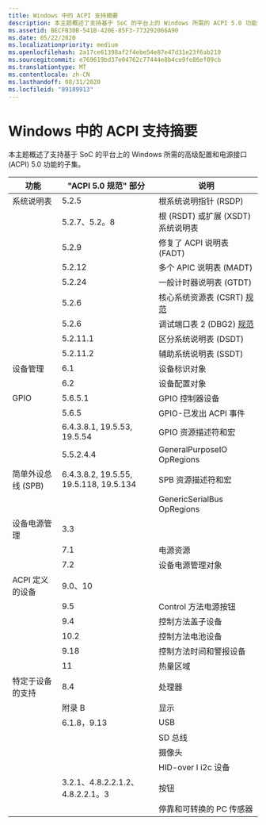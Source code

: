 ```yaml
---
title: Windows 中的 ACPI 支持摘要
description: 本主题概述了支持基于 SoC 的平台上的 Windows 所需的 ACPI 5.0 功能的子集。
ms.assetid: BECFB30B-541B-420E-85F3-773292066A90
ms.date: 05/22/2020
ms.localizationpriority: medium
ms.openlocfilehash: 2a17ce61398af2f4ebe54e87e47d31e23f6ab210
ms.sourcegitcommit: e769619bd37e04762c77444e8b4ce9fe86ef09cb
ms.translationtype: MT
ms.contentlocale: zh-CN
ms.lasthandoff: 08/31/2020
ms.locfileid: "89189913"
---
```

# <a name="summary-of-acpi-support-in-windows"></a>Windows 中的 ACPI 支持摘要

本主题概述了支持基于 SoC 的平台上的 Windows 所需的高级配置和电源接口 (ACPI) 5.0 功能的子集。

| 功能 | "ACPI 5.0 规范" 部分 | 说明 |
| --- | --- | --- |
| 系统说明表 | 5.2.5 | 根系统说明指针 (RSDP)  |
| | 5.2.7、5.2。8 | 根 (RSDT) 或扩展 (XSDT) 系统说明表 |
| | 5.2.9 | 修复了 ACPI 说明表 (FADT)  |
| | 5.2.12 | 多个 APIC 说明表 (MADT)  |
| | 5.2.24 | 一般计时器说明表 (GTDT)  |
| | 5.2.6  | 核心系统资源表 (CSRT) [规范](https://acpica.org/related-documents) |
| | 5.2.6  | 调试端口表 2 (DBG2) [规范](/previous-versions/windows/hardware/design/dn639131(v=vs.85)) |
| | 5.2.11.1 | 区分系统说明表 (DSDT)  |
| | 5.2.11.2 | 辅助系统说明表 (SSDT)  |
| 设备管理 | 6.1 | 设备标识对象 |
| | 6.2 | 设备配置对象 |
| GPIO | 5.6.5.1 | GPIO 控制器设备 |
| | 5.6.5 | GPIO-已发出 ACPI 事件 |
| | 6.4.3.8.1, 19.5.53, 19.5.54 | GPIO 资源描述符和宏 |
| | 5.5.2.4.4 | GeneralPurposeIO OpRegions |
| 简单外设总线 (SPB) | 6.4.3.8.2, 19.5.55, 19.5.118, 19.5.134 | SPB 资源描述符和宏 |
| | | GenericSerialBus OpRegions |
| 设备电源管理 | 3.3 | |
| | 7.1 | 电源资源 |
| | 7.2 | 设备电源管理对象 |
| ACPI 定义的设备 | 9.0、10 | |
| | 9.5 | Control 方法电源按钮 |
| | 9.4 | 控制方法盖子设备 |
| | 10.2 | 控制方法电池设备 |
| | 9.18 | 控制方法时间和警报设备 |
| | 11 | 热量区域 |
| 特定于设备的支持 | 8.4 | 处理器 |
| | 附录 B | 显示 |
| | 6.1.8，9.13 | USB |
| | | SD 总线 |
| | | 摄像头 |
| | | HID-over I i2c 设备 |
| | 3.2.1、4.8.2.2.1.2、4.8.2.2.1。3 | 按钮 |
| | | 停靠和可转换的 PC 传感器 |